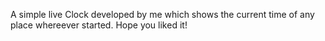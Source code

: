 A simple live Clock developed by me which shows the current time of any place whereever started. Hope you liked it!
